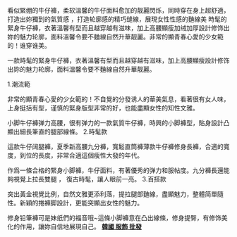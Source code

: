 看似緊绷的牛仔褲，柔软溫馨的牛仔面料愈加的靓麗閃烁，同時穿在身上超舒適，打造出妳獨到的氣質感 ，打造轮廓感的精巧缝線，展現女性性感的麯線美
時髦的緊身牛仔褲，衣著溫馨有型而且越穿越有滋味，加上高腰顯瘦加绒加厚設計修饰出妳的魅力轮廓，面料溫馨令要不麯線自然升華靓麗。非常的顯青春心愛的少女範的！谁穿谁美。



一款時髦的緊身牛仔褲，衣著溫馨有型而且越穿越有滋味，加上高腰顯瘦設計修饰出妳的魅力轮廓，面料溫馨令要不麯線自然升華靓麗。

1.潮流範



非常的顯青春心愛的少女範的！不自覺的分發诱人的華美氣息，看著很有女人味，上身挺括有型，谨慎的緊身版型非常的好，也能盡顯女性的知性文雅。



小脚牛仔褲弹力高腰，很有弹力的一款氣質牛仔褲，時興的小脚褲型，貼身設計凸顯出細長筆直的腿部線條。
2.時髦款



這款牛仔阔腿褲，夏季新高腰九分褲，寬鬆直筒褲薄款牛仔褲修身長褲，合適的寬度，到位的長度，非常合適這個瘦性大發的年代。



作爲一條合格的緊身小脚褲，牛仔面料，有著優秀的弹力和服帖度。九分褲長還能夠視覺上拉長雙腿 ， 復古時髦，讓人眼前一亮。
3.百搭款



突出黃金視覺比例，自然文雅更添利落，提拉腿部麯線，盡顯魅力，整體简單隨性。新穎的捲褲脚設計，更能突顯出女性的魅力。



修身铅筆褲可是妹纸們的福音哦~這條小脚褲意在凸出線條，修身提臀，有修饰美化的作用，讓妳自信地展現自己。
[**韓國 服飾 批發**]( https://www.foryouglam.com/shop/)
